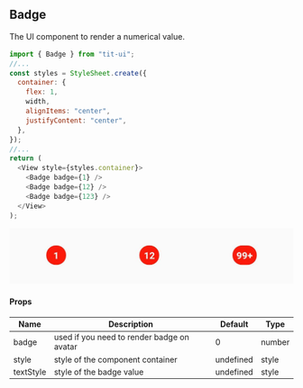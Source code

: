 ## Badge 
The UI component to render a numerical value.

```javascript
import { Badge } from "tit-ui";
//...
const styles = StyleSheet.create({
  container: {
    flex: 1,
    width,
    alignItems: "center",
    justifyContent: "center",
  },
});
//...
return (
  <View style={styles.container}>
    <Badge badge={1} />
    <Badge badge={12} />
    <Badge badge={123} />
  </View>
);
```

![alt switch](https://github.com/blnaxblachbl/tit-ui/blob/main/images/badge.jpg?raw=true)

#### Props

| Name      | Description                                | Default   | Type   |
| --------- | ------------------------------------------ | --------- | ------ |
| badge     | used if you need to render badge on avatar | 0         | number |
| style     | style of the component container           | undefined | style  |
| textStyle | style of the badge value                   | undefined | style  |
